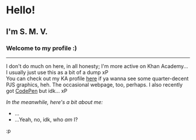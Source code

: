 <h1>Hello!</h1>
<h2>I'm S. M. V.</h2>
<h3>Welcome to my profile :)</h3>

---

I don't do much on here, in all honesty; I'm more active on Khan Academy...<br>I usually just use this as a bit of a dump xP<br>You can check out my KA profile <a target="_blank" href="https://www.khanacademy.org/profile/kaid_266891459920003908397632/projects">here</a> if ya wanna see some quarter-decent PJS graphics, heh. The occasional webpage, too, perhaps. I also recently got <a target="_blank" href="https://codepen.io/vanilla5767">CodePen</a> but idk... xP

<em>In the meanwhile, here's a bit about me:</em>
- ...
- ...Yeah, no, idk, who _am_ I?

:p 
